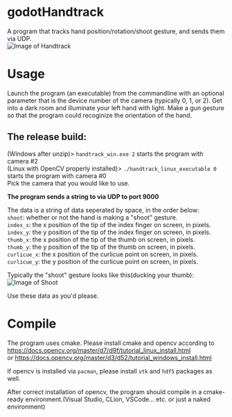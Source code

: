 # godotHandtrack
A program that tracks hand position/rotation/shoot gesture, and sends them via UDP.  
![Image of Handtrack](https://s3.us-west-2.amazonaws.com/secure.notion-static.com/fe4195d8-4177-4ac4-b187-edf0ff0e1c23/image0.png?X-Amz-Algorithm=AWS4-HMAC-SHA256&X-Amz-Credential=AKIAT73L2G45O3KS52Y5%2F20210201%2Fus-west-2%2Fs3%2Faws4_request&X-Amz-Date=20210201T221739Z&X-Amz-Expires=86400&X-Amz-Signature=930abe9aa1a6afcc4ee347dd35f53eeda4d8eb84460d2bc481d43ac33223c4ca&X-Amz-SignedHeaders=host&response-content-disposition=filename%20%3D%22image0.png%22)

# Usage
Launch the program (an executable) from the commandline with an optional parameter that is the device number of the camera (typically 0, 1, or 2). Get into a dark room and illuminate your left hand with light. Make a gun gesture so that the program could recoginize the orientation of the hand.  
  
## The release build:
(Windows after unzip)> `handtrack_win.exe 2` starts the program with camera #2  
(Linux with OpenCV properly installed)> `./handtrack_linux_executable 0` starts the program with camera #0  
Pick the camera that you would like to use.
  
**The program sends a string to via UDP to port 9000**   
  
The data is a string of data seperated by space, in the order below:  
`shoot`: whether or not the hand is making a "shoot" gesture.  
`index_x`: the x position of the tip of the index finger on screen, in pixels.  
`index_y`: the y position of the tip of the index finger on screen, in pixels.  
`thumb_x`: the x position of the tip of the thumb on screen, in pixels.  
`thumb_y`: the y position of the tip of the thumb on screen, in pixels.  
`curlicue_x`: the x position of the curlicue point on screen, in pixels.  
`curlicue_y`: the y position of the curlicue point on screen, in pixels.  
  
Typically the "shoot" gesture looks like this(ducking your thumb):  
![Image of Shoot](https://s3.us-west-2.amazonaws.com/secure.notion-static.com/17a9aa23-5b9d-4568-8231-f0d865b75825/image.png?X-Amz-Algorithm=AWS4-HMAC-SHA256&X-Amz-Credential=AKIAT73L2G45O3KS52Y5%2F20210201%2Fus-west-2%2Fs3%2Faws4_request&X-Amz-Date=20210201T223634Z&X-Amz-Expires=86400&X-Amz-Signature=c2bc70c2452187230a69bff83ad4701800f227e8225b937e298fc8071f2f10a6&X-Amz-SignedHeaders=host&response-content-disposition=filename%20%3D%22image.png%22)  
  
Use these data as you'd please.  

# Compile
The program uses cmake. Please install cmake and opencv according to   
https://docs.opencv.org/master/d7/d9f/tutorial_linux_install.html   
or https://docs.opencv.org/master/d3/d52/tutorial_windows_install.html  

If opencv is installed via `pacman`, please install  `vtk` and `hdf5` packages as well.  

After correct installation of opencv, the program should compile in a cmake-ready environment.(Visual Studio, CLion, VSCode... etc. or just a naked environment)
